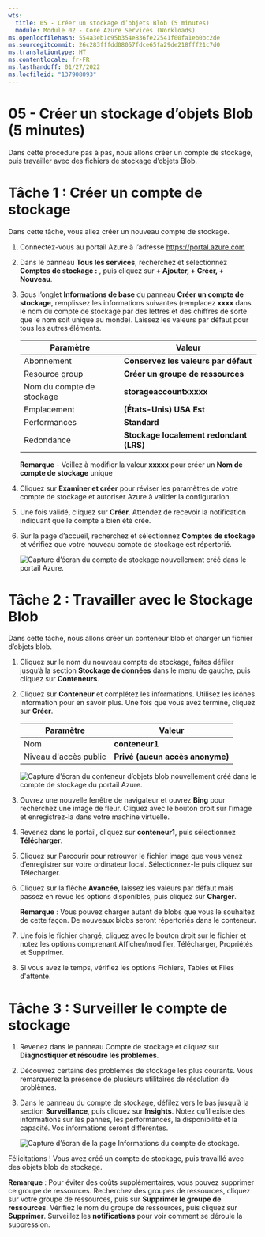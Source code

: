 ```yaml
---
wts:
  title: 05 - Créer un stockage d’objets Blob (5 minutes)
  module: Module 02 - Core Azure Services (Workloads)
ms.openlocfilehash: 554a3eb1c95b354e836fe22541f00fa1eb0bc2de
ms.sourcegitcommit: 26c283fffdd08057fdce65fa29de218fff21c7d0
ms.translationtype: HT
ms.contentlocale: fr-FR
ms.lasthandoff: 01/27/2022
ms.locfileid: "137908093"
---
```

# <a name="05---create-blob-storage-5-min"></a>05 - Créer un stockage d’objets Blob (5 minutes)

Dans cette procédure pas à pas, nous allons créer un compte de stockage, puis travailler avec des fichiers de stockage d’objets Blob.

# <a name="task-1-create-a-storage-account"></a>Tâche 1 : Créer un compte de stockage 

Dans cette tâche, vous allez créer un nouveau compte de stockage. 

1. Connectez-vous au portail Azure à l’adresse <a href="https://portal.azure.com" target="_blank"><span style="color: #0066cc;" color="#0066cc">https://portal.azure.com</span></a>

2. Dans le panneau **Tous les services**, recherchez et sélectionnez **Comptes de stockage :** , puis cliquez sur **+ Ajouter, + Créer, + Nouveau**. 

3. Sous l’onglet **Informations de base** du panneau **Créer un compte de stockage**, remplissez les informations suivantes (remplacez **xxxx** dans le nom du compte de stockage par des lettres et des chiffres de sorte que le nom soit unique au monde). Laissez les valeurs par défaut pour tous les autres éléments.

    | Paramètre | Valeur | 
    | --- | --- |
    | Abonnement | **Conservez les valeurs par défaut** |
    | Resource group | **Créer un groupe de ressources** |
    | Nom du compte de stockage | **storageaccountxxxxx** |
    | Emplacement | **(États-Unis) USA Est**  |
    | Performances | **Standard** |
    | Redondance | **Stockage localement redondant (LRS)** |
    
    **Remarque** - Veillez à modifier la valeur **xxxxx** pour créer un **Nom de compte de stockage** unique

5. Cliquez sur **Examiner et créer** pour réviser les paramètres de votre compte de stockage et autoriser Azure à valider la configuration. 

6. Une fois validé, cliquez sur **Créer**. Attendez de recevoir la notification indiquant que le compte a bien été créé. 

7. Sur la page d’accueil, recherchez et sélectionnez **Comptes de stockage** et vérifiez que votre nouveau compte de stockage est répertorié.

    ![Capture d’écran du compte de stockage nouvellement créé dans le portail Azure.](../images/0401.png)

# <a name="task-2-work-with-blob-storage"></a>Tâche 2 : Travailler avec le Stockage Blob

Dans cette tâche, nous allons créer un conteneur blob et charger un fichier d’objets blob. 

1. Cliquez sur le nom du nouveau compte de stockage, faites défiler jusqu’à la section **Stockage de données** dans le menu de gauche, puis cliquez sur **Conteneurs**.

2. Cliquez sur **Conteneur** et complétez les informations. Utilisez les icônes Information pour en savoir plus. Une fois que vous avez terminé, cliquez sur **Créer**.


    | Paramètre | Valeur |
    | --- | --- |
    | Nom | **conteneur1**  |
    | Niveau d'accès public| **Privé (aucun accès anonyme)** |
  

    ![Capture d’écran du conteneur d’objets blob nouvellement créé dans le compte de stockage du portail Azure.](../images/0402.png)

4. Ouvrez une nouvelle fenêtre de navigateur et ouvrez **Bing** pour recherchez une image de fleur. Cliquez avec le bouton droit sur l’image et enregistrez-la dans votre machine virtuelle. 

6. Revenez dans le portail, cliquez sur **conteneur1**, puis sélectionnez **Télécharger**.

5. Cliquez sur Parcourir pour retrouver le fichier image que vous venez d’enregistrer sur votre ordinateur local. Sélectionnez-le puis cliquez sur Télécharger.

   
6. Cliquez sur la flèche **Avancée**, laissez les valeurs par défaut mais passez en revue les options disponibles, puis cliquez sur **Charger**.

    **Remarque** : Vous pouvez charger autant de blobs que vous le souhaitez de cette façon. De nouveaux blobs seront répertoriés dans le conteneur.

7. Une fois le fichier chargé, cliquez avec le bouton droit sur le fichier et notez les options comprenant Afficher/modifier, Télécharger, Propriétés et Supprimer. 

8. Si vous avez le temps, vérifiez les options Fichiers, Tables et Files d'attente.

# <a name="task-3-monitor-the-storage-account"></a>Tâche 3 : Surveiller le compte de stockage

1. Revenez dans le panneau Compte de stockage et cliquez sur **Diagnostiquer et résoudre les problèmes**. 

2. Découvrez certains des problèmes de stockage les plus courants. Vous remarquerez la présence de plusieurs utilitaires de résolution de problèmes.

3. Dans le panneau du compte de stockage, défilez vers le bas jusqu’à la section **Surveillance**, puis cliquez sur **Insights**. Notez qu’il existe des informations sur les pannes, les performances, la disponibilité et la capacité. Vos informations seront différentes.

    ![Capture d’écran de la page Informations du compte de stockage.](../images/0403.PNG)

Félicitations ! Vous avez créé un compte de stockage, puis travaillé avec des objets blob de stockage.

**Remarque** : Pour éviter des coûts supplémentaires, vous pouvez supprimer ce groupe de ressources. Recherchez des groupes de ressources, cliquez sur votre groupe de ressources, puis sur **Supprimer le groupe de ressources**. Vérifiez le nom du groupe de ressources, puis cliquez sur **Supprimer**. Surveillez les **notifications** pour voir comment se déroule la suppression.
